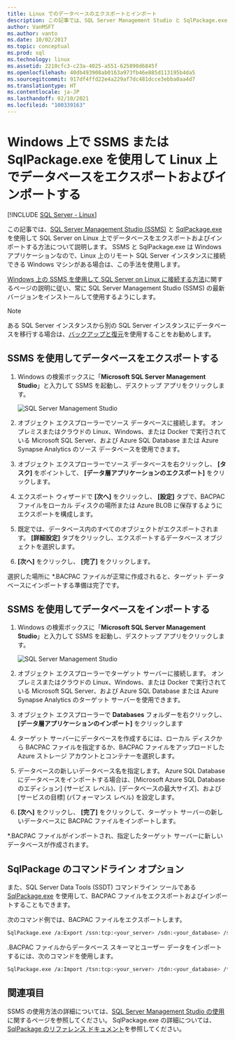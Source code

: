 ```yaml
---
title: Linux でのデータベースのエクスポートとインポート
description: この記事では、SQL Server Management Studio と SqlPackage.exe を使用して SQL Server on Linux 上でデータベースをエクスポートおよびインポートする方法について説明します。
author: VanMSFT
ms.author: vanto
ms.date: 10/02/2017
ms.topic: conceptual
ms.prod: sql
ms.technology: linux
ms.assetid: 2210cfc3-c23a-4025-a551-625890d6845f
ms.openlocfilehash: 40db493908ab0163a973fb46e885d113195b4da5
ms.sourcegitcommit: 917df4ffd22e4a229af7dc481dcce3ebba0aa4d7
ms.translationtype: HT
ms.contentlocale: ja-JP
ms.lasthandoff: 02/10/2021
ms.locfileid: "100339163"
---
```

# <a name="export-and-import-a-database-on-linux-with-ssms-or-sqlpackageexe-on-windows"></a>Windows 上で SSMS または SqlPackage.exe を使用して Linux 上でデータベースをエクスポートおよびインポートする

[!INCLUDE [SQL Server - Linux](../includes/applies-to-version/sql-linux.md)]

この記事では、[SQL Server Management Studio (SSMS)](../ssms/download-sql-server-management-studio-ssms.md) と [SqlPackage.exe](../tools/sqlpackage/sqlpackage.md) を使用して SQL Server on Linux 上でデータベースをエクスポートおよびインポートする方法について説明します。 SSMS と SqlPackage.exe は Windows アプリケーションなので、Linux 上のリモート SQL Server インスタンスに接続できる Windows マシンがある場合は、この手法を使用します。

[Windows 上の SSMS を使用して SQL Server on Linux に接続する方法](sql-server-linux-manage-ssms.md)に関するページの説明に従い、常に SQL Server Management Studio (SSMS) の最新バージョンをインストールして使用するようにします。

> [!NOTE]
> ある SQL Server インスタンスから別の SQL Server インスタンスにデータベースを移行する場合は、[バックアップと復元](sql-server-linux-migrate-restore-database.md)を使用することをお勧めします。

## <a name="export-a-database-with-ssms"></a>SSMS を使用してデータベースをエクスポートする

1. Windows の検索ボックスに「**Microsoft SQL Server Management Studio**」と入力して SSMS を起動し、デスクトップ アプリをクリックします。

    ![SQL Server Management Studio](./media/sql-server-linux-manage-ssms/ssms.png) 

2. オブジェクト エクスプローラーでソース データベースに接続します。 オンプレミスまたはクラウドの Linux、Windows、または Docker で実行されている Microsoft SQL Server、および Azure SQL Database または Azure Synapse Analytics のソース データベースを使用できます。

3. オブジェクト エクスプローラーでソース データベースを右クリックし、 **[タスク]** をポイントして、 **[データ層アプリケーションのエクスポート]** をクリックします。

4. エクスポート ウィザードで **[次へ]** をクリックし、 **[設定]** タブで、BACPAC ファイルをローカル ディスクの場所または Azure BLOB に保存するようにエクスポートを構成します。

5. 既定では、データベース内のすべてのオブジェクトがエクスポートされます。 **[詳細設定]** タブをクリックし、エクスポートするデータベース オブジェクトを選択します。

6. **[次へ]** をクリックし、 **[完了]** をクリックします。

選択した場所に *.BACPAC ファイルが正常に作成されると、ターゲット データベースにインポートする準備は完了です。

## <a name="import-a-database-with-ssms"></a>SSMS を使用してデータベースをインポートする

1. Windows の検索ボックスに「**Microsoft SQL Server Management Studio**」と入力して SSMS を起動し、デスクトップ アプリをクリックします。

    ![SQL Server Management Studio](./media/sql-server-linux-manage-ssms/ssms.png) 

2. オブジェクト エクスプローラーでターゲット サーバーに接続します。 オンプレミスまたはクラウドの Linux、Windows、または Docker で実行されている Microsoft SQL Server、および Azure SQL Database または Azure Synapse Analytics のターゲット サーバーを使用できます。

3. オブジェクト エクスプローラーで **Databases** フォルダーを右クリックし、 **[データ層アプリケーションのインポート]** をクリックします

4. ターゲット サーバーにデータベースを作成するには、ローカル ディスクから BACPAC ファイルを指定するか、BACPAC ファイルをアップロードした Azure ストレージ アカウントとコンテナーを選択します。

5. データベースの新しいデータベース名を指定します。 Azure SQL Database にデータベースをインポートする場合は、[Microsoft Azure SQL Database のエディション] (サービス レベル)、[データベースの最大サイズ]、および [サービスの目標] (パフォーマンス レベル) を設定します。

6. **[次へ]** をクリックし、 **[完了]** をクリックして、ターゲット サーバーの新しいデータベースに BACPAC ファイルをインポートします。

*.BACPAC ファイルがインポートされ、指定したターゲット サーバーに新しいデータベースが作成されます。

## <a name="sqlpackage-command-line-option"></a><a id="sqlpackage"></a> SqlPackage のコマンドライン オプション

また、SQL Server Data Tools (SSDT) コマンドライン ツールである [SqlPackage.exe](../tools/sqlpackage/sqlpackage.md) を使用して、BACPAC ファイルをエクスポートおよびインポートすることもできます。

次のコマンド例では、BACPAC ファイルをエクスポートします。

```bash
SqlPackage.exe /a:Export /ssn:tcp:<your_server> /sdn:<your_database> /su:<username> /sp:<password> /tf:<path_to_bacpac>
```

.BACPAC ファイルからデータベース スキーマとユーザー データをインポートするには、次のコマンドを使用します。

```bash
SqlPackage.exe /a:Import /tsn:tcp:<your_server> /tdn:<your_database> /tu:<username> /tp:<password> /sf:<path_to_bacpac>

```

## <a name="see-also"></a>関連項目
SSMS の使用方法の詳細については、[SQL Server Management Studio の使用](../ssms/sql-server-management-studio-ssms.md)に関するページを参照してください。 SqlPackage.exe の詳細については、[SqlPackage のリファレンス ドキュメント](../tools/sqlpackage/sqlpackage.md)を参照してください。